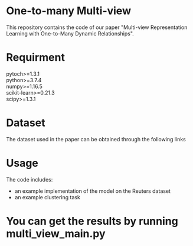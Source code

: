 One-to-many Multi-view
=
This repository contains the code of our paper "Multi-view Representation Learning with One-to-Many Dynamic Relationships".

Requirment
=
pytoch>=1.3.1  
python>=3.7.4  
numpy>=1.16.5  
scikit-learn>=0.21.3  
scipy>=1.3.1  

Dataset
=
The dataset used in the paper can be obtained through the following links

Usage
=
The code includes:  
* an example implementation of the model on the Reuters dataset
* an example clustering task  
# You can get the results by running multi_view_main.py




